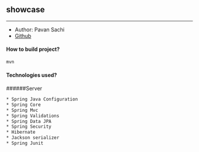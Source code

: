 ## showcase 
---
* Author: Pavan Sachi
* [Github]

#### How to build project?
```sh
mvn
```
#### Technologies used?

######Server
```sh
* Spring Java Configuration
* Spring Core
* Spring Mvc
* Spring Validations
* Spring Data JPA
* Spring Security
* Hibernate
* Jackson serializer
* Spring Junit
```
[Github]: <https://github.com/pavansachi/showcase-web>